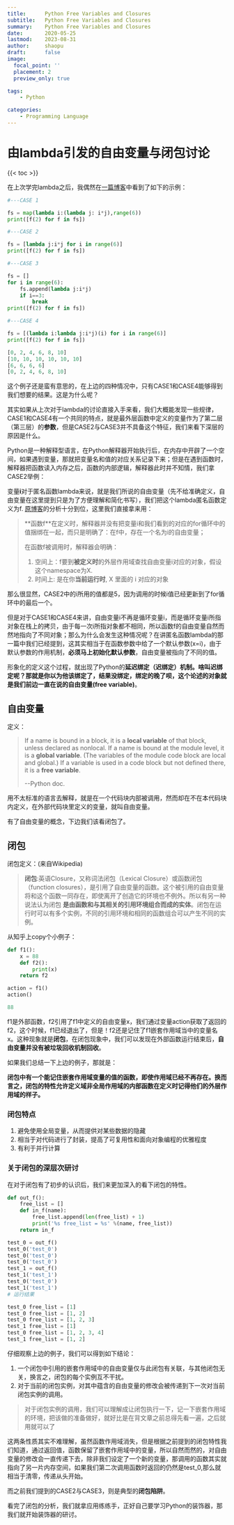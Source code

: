```yaml
---
title:		Python Free Variables and Closures
subtitle:	Python Free Variables and Closures
summary:	Python Free Variables and Closures
date:		2020-05-25
lastmod:	2023-08-31
author:		shaopu
draft: 		false
image:		  
  focal_point: ''
  placement: 2
  preview_only: true

tags:
    - Python

categories:
    - Programming Language
---
```


# 由lambda引发的自由变量与闭包讨论

{{< toc >}}

在上次学完lambda之后，我偶然在[一篇博客](https://www.cnblogs.com/xiangnan/p/3900285.html)中看到了如下的示例：

```python
#---CASE 1

fs = map(lambda i:(lambda j: i*j),range(6))
print([f(2) for f in fs])

#---CASE 2

fs = [lambda j:i*j for i in range(6)]
print([f(2) for f in fs])

#---CASE 3

fs = []
for i in range(6):
    fs.append(lambda j:i*j)
    if i==3:
        break
print([f(2) for f in fs])

#---CASE 4

fs = [(lambda i:lambda j:i*j)(i) for i in range(6)]
print([f(2) for f in fs])

[0, 2, 4, 6, 8, 10]
[10, 10, 10, 10, 10, 10]
[6, 6, 6, 6]
[0, 2, 4, 6, 8, 10]
```

这个例子还是蛮有意思的，在上边的四种情况中，只有CASE1和CASE4能够得到我们想要的结果。这是为什么呢？

其实如果从上次对于lambda的讨论直接入手来看，我们大概能发现一些规律，CASE1和CASE4有一个共同的特点，就是最外层函数中定义的变量作为了第二层（第三层）的**参数**，但是CASE2与CASE3并不具备这个特征，我们来看下深层的原因是什么。

Python是一种解释型语言，在Python解释器开始执行后，在内存中开辟了一个空间，如果遇到变量，那就把变量名和值的对应关系记录下来；但是在遇到函数时，解释器把函数读入内存之后，函数的内部逻辑，解释器此时并不知情，我们拿CASE2举例：

变量**i**对于匿名函数lambda来说，就是我们所说的自由变量（先不给准确定义，自由变量在这里提到只是为了方便理解和简化书写），我们把这个lambda匿名函数定义为f​. [原博客](https://www.cnblogs.com/xiangnan/p/3900285.html)的分析十分到位，这里我们直接拿来用：

> **函数f​**在定义时，解释器并没有把变量i和我们看到的对应的for循环中的值捆绑在一起，而只是明确了：在f​中，存在一个名为i的自由变量；
>
> 在函数f​被调用时，解释器会明确：
>
> 1. 空间上：f​要到**被定义时**的外层作用域查找自由变量i对应的对象，假设这个namespace为X.
> 2. 时间上: 是在你**当前运行时**, X 里面的 i 对应的对象

那么很显然，CASE2中的i所用的值都是5，因为调用的时候i值已经更新到了for循环中的最后一个。

但是对于CASE1和CASE4来讲，自由变量i不再是循环变量i，而是循环变量i所指对象在栈上的拷贝，由于每一次i所指对象都不相同，所以函数f​的自由变量自然而然地指向了不同对象；那么为什么会发生这种情况呢？在讲匿名函数lambda的那一篇中我们已经提到，这其实相当于在函数参数中给了一个默认参数(x=i)，由于默认参数的作用机制，**必须马上初始化默认参数**，自由变量被指向了不同的值。

形象化的定义这个过程，就出现了Python的**延迟绑定（迟绑定）**机制。啥叫迟绑定呢？那就是你以为他该绑定了，结果没绑定，绑定的晚了呗，这个论述的对象就是我们前边一直在说的**自由变量(free variable)**。

## 自由变量

定义：

> If a name is bound in a block, it is a **local variable** of that block, unless declared as nonlocal. If a name is bound at the module level, it is a **global variable**. (The variables of the module code block are local and global.) If a variable is used in a code block but not defined there, it is a **free variable**.
>
> --Python doc.

用不太标准的语言去解释，就是在一个代码块内部被调用，然而却在不在本代码块内定义，在外部代码块里定义的变量，就叫自由变量。

有了自由变量的概念，下边我们该看闭包了。

## 闭包

闭包定义：(来自Wikipedia)

> **闭包**:英语Closure，又称词法闭包（Lexical Closure）或函数闭包（function closures），是引用了自由变量的函数。这个被引用的自由变量将和这个函数一同存在，即使离开了创造它的环境也不例外。所以有另一种说法认为闭包 **是由函数和与其相关的引用环境组合而成的实体**。闭包在运行时可以有多个实例，不同的引用环境和相同的函数组合可以产生不同的实例。

从知乎上copy个小例子：

```python
def f1():
    x = 88
    def f2():
        print(x)
    return f2

action = f1()
action()

88
```

f1是外部函数，f2引用了f1中定义的自由变量x，我们通过变量action获取了返回的f2，这个时候，f1已经退出了，但是！f2还是记住了f1嵌套作用域当中的变量名x。这种现象就是**闭包**，在闭包现象中，我们可以发现在外部函数运行结束后，**自由变量并没有被垃圾回收机制回收**。

如果我们总结一下上边的例子，那就是：

**闭包中有一个能记住嵌套作用域变量的值的函数，即使作用域已经不再存在。换而言之，闭包的特性允许定义域非全局作用域的内部函数在定义时记得他们的外层作用域的样子。**

### 闭包特点

1. 避免使用全局变量，从而提供对某些数据的隐藏
2. 相当于对代码进行了封装，提高了可复用性和面向对象编程的优雅程度
3. 有利于并行计算

### 关于闭包的深层次研讨

在对于闭包有了初步的认识后，我们来更加深入的看下闭包的特性。

```python
def out_f():
    free_list = []
    def in_f(name):
        free_list.append(len(free_list) + 1)
        print('%s free_list = %s' %(name, free_list))
    return in_f

test_0 = out_f()
test_0('test_0')
test_0('test_0')
test_0('test_0')
test_1 = out_f()
test_1('test_1')
test_0('test_0')
test_1('test_1')
# 运行结果

test_0 free_list = [1]
test_0 free_list = [1, 2]
test_0 free_list = [1, 2, 3]
test_1 free_list = [1]
test_0 free_list = [1, 2, 3, 4]
test_1 free_list = [1, 2]
```

仔细观察上边的例子，我们可以得到如下结论：

1. 一个闭包中引用的嵌套作用域中的自由变量仅与此闭包有关联，与其他闭包无关，换言之，闭包的每个实例互不干扰。
2. 对于当前的闭包实例，对其中蕴含的自由变量的修改会被传递到下一次对当前闭包实例的调用。

> 对于闭包实例的调用，我们可以理解成让闭包执行一下，记一下嵌套作用域的环境，把该做的准备做好，就好比是在背文章之前总得先看一遍，之后就用就可以了

这两条性质其实不难理解，虽然函数作用域消失，但是根据之前提到的闭包特性我们知道，通过返回值，函数保留了嵌套作用域中的变量，所以自然而然的，对自由变量的修改会一直传递下去，除非我们设定了一个新的变量，那调用的函数其实就指向了另一片内存空间，如果我们第二次调用函数时返回的仍然是test_0,那么就相当于清零，传递从头开始。

而之前我们提到的CASE2与CASE3，则是典型的**闭包陷阱**。

看完了闭包的分析，我们就拿应用练练手，正好自己要学习Python的装饰器，那我们就开始装饰器的研讨。